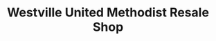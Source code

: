 ---
title: "Westville United Methodist Resale Shop"
url: /westville/westville-united-methodist-resale-shop/
shop: charity
---